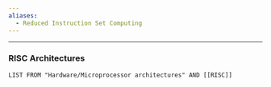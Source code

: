 ```yaml
---
aliases:
  - Reduced Instruction Set Computing
---
```

---

### RISC Architectures

```dataview
LIST FROM "Hardware/Microprocessor architectures" AND [[RISC]]
```